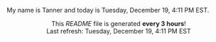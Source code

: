 My name is Tanner and today is Tuesday, December 19, 4:11 PM EST.

<p align="center">This <i>README</i> file is generated <b>every 3 hours</b>!</br>Last refresh: Tuesday, December 19, 4:11 PM EST<br /></p>

